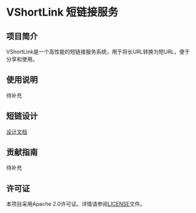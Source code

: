 # VShortLink 短链接服务

## 项目简介

VShortLink是一个高性能的短链接服务系统，用于将长URL转换为短URL，便于分享和使用。

## 使用说明

待补充

## 短链设计 

[设计文档](doc/design.md)

## 贡献指南

待补充

## 许可证

本项目采用Apache 2.0许可证。详情请参阅[LICENSE](LICENSE)文件。